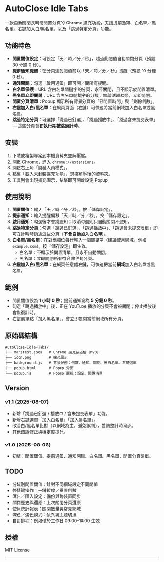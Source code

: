 # AutoClose Idle Tabs

一款自動關閉長時間閒置分頁的 Chrome 擴充功能，支援提前通知、白名單／黑名單、右鍵加入白/黑名單，以及「跳過特定分頁」功能。

## 功能特色

- **閒置閾值設定**：可設定「天／時／分／秒」，超過此閾值自動關閉分頁（預設 30 分鐘 0 秒）。  
- **提前通知提醒**：在分頁達到閾值前以「天／時／分／秒」提醒（預設 10 分鐘 0 秒）。  
- **通知開關**：勾選「啟用通知」即可開／關所有提醒。  
- **白名單保護**：URL 含白名單關鍵字的分頁，永不關閉，且不顯示於閒置清單。  
- **黑名單立即關閉**：URL 含黑名單關鍵字的分頁，無論活躍狀態，立即關閉。  
- **閒置分頁清單**：Popup 顯示所有背景分頁的「已閒置時間」與「剩餘倒數」。  
- **右鍵加入白/黑名單**：在網頁頁面（右鍵）可快速將當前網域加入白名單或黑名單。  
- **跳過特定分頁**：可選擇「跳過已釘選」、「跳過播放中」、「跳過含未提交表單」— 這些分頁會**在執行期被跳過計時**。

## 安裝

1. 下載或複製專案到本機資料夾並解壓縮。  
2. 開啟 Chrome，進入 `chrome://extensions`。  
3. 開啟右上角「開發人員模式」。  
4. 點擊「載入未封裝擴充功能」，選擇解壓後的資料夾。  
5. 工具列會出現擴充圖示，點擊即可開啟設定 Popup。

## 使用說明

1. **閒置閾值**：輸入「天／時／分／秒」，按「儲存設定」。  
2. **提前通知**：輸入提醒偏移「天／時／分／秒」，按「儲存設定」。  
3. **啟用通知**：勾選後才會跳通知；取消勾選則只自動關閉不通知。  
4. **跳過特定分頁**：勾選「跳過已釘選」、「跳過播放中」、「跳過含未提交表單」即可在計時時跳過這些分頁（**不會自動加入白名單**）。  
5. **白名單/黑名單**：在對應欄位每行輸入一個關鍵字（建議使用網域，例如 `example.com`），按「儲存設定」即生效。  
   - 白名單：不顯示於閒置清單，且永不自動關閉。  
   - 黑名單：立即關閉所有符合條件的分頁。  
6. **右鍵加入白/黑名單**：在網頁任意處右鍵，可快速把當前**網域**加入白名單或黑名單。

## 範例

- 閒置閾值設為 **1 小時 0 秒**；提前通知設為 **5 分鐘 0 秒**。  
- 勾選「跳過播放中」後，正在 YouTube 播放的分頁不會被關閉；停止播放後會恢復計時。  
- 右鍵選單點「加入黑名單」，會立即關閉當前網域所有分頁。

## 原始碼結構

```plaintext
AutoClose-Idle-Tabs/
├── manifest.json   # Chrome 擴充描述檔（MV3）
├── icon.png        # 擴充圖示
├── background.js   # 背景服務：倒數、通知、關閉、黑白名單、右鍵選單
├── popup.html      # Popup 介面
└── popup.js        # Popup 邏輯：設定、閒置清單
````

## Version

### v1.1 (2025-08-07)

* 新增「跳過已釘選 / 播放中 / 含未提交表單」功能。
* 新增右鍵選單「加入白名單」「加入黑名單」。
* 改善白/黑名單比對（以網域為主，避免誤判），並調整計時同步。
* 其他錯誤修正與穩定度提升。

### v1.0 (2025-08-06)

* 初版：閒置閾值、提前通知、通知開關、白名單、黑名單、閒置分頁清單。

## TODO

* 分域別閒置閾值：針對不同網域設定不同閾值
* 快捷鍵操作：一鍵暫停／重置倒數
* 匯出／匯入設定：備份與跨裝置同步
* 關閉歷史與還原：上次關閉分頁還原
* 使用統計報表：關閉數量與常見網域
* 深色／淺色模式：依系統主題切換
* 自訂排程：例如僅於工作日 09:00–18:00 生效

## 授權

MIT License

---
